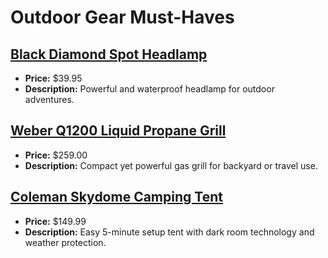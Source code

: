 # Outdoor Gear Must-Haves

## [Black Diamond Spot Headlamp](https://www.amazon.com/dp/B00NHHY4IS?tag=mychanneld-20)
- **Price:** $39.95
- **Description:** Powerful and waterproof headlamp for outdoor adventures.

## [Weber Q1200 Liquid Propane Grill](https://www.amazon.com/dp/B00FDOON9C?tag=mychanneld-20)
- **Price:** $259.00
- **Description:** Compact yet powerful gas grill for backyard or travel use.

## [Coleman Skydome Camping Tent](https://www.amazon.com/dp/B08L6YJ5ZK?tag=mychanneld-20)
- **Price:** $149.99
- **Description:** Easy 5-minute setup tent with dark room technology and weather protection.

